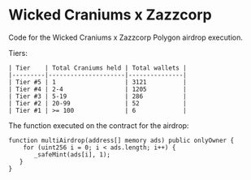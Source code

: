 # Wicked Craniums x Zazzcorp

Code for the Wicked Craniums x Zazzcorp Polygon airdrop execution.

Tiers:

```
| Tier    | Total Craniums held | Total wallets |
|---------|---------------------|---------------|
| Tier #5 | 1                   | 3121          |
| Tier #4 | 2-4                 | 1205          |
| Tier #3 | 5-19                | 286           |
| Tier #2 | 20-99               | 52            |
| Tier #1 | >= 100              | 6             |
```

The function executed on the contract for the airdrop:

```
function multiAirdrop(address[] memory ads) public onlyOwner {
    for (uint256 i = 0; i < ads.length; i++) {
       _safeMint(ads[i], 1);
   }
}
```
